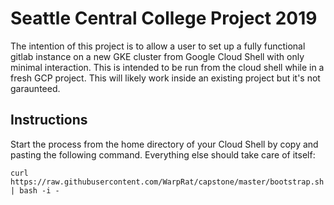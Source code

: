# Seattle Central College Project 2019
The intention of this project is to allow a user to set up a fully functional gitlab instance on a new GKE cluster from Google Cloud Shell with only minimal interaction. This is intended to be run from the cloud shell while in a fresh GCP project. This will likely work inside an existing project but it's not garaunteed.

## Instructions
Start the process from the home directory of your Cloud Shell by copy and pasting the following command. Everything else should take care of itself:

`curl https://raw.githubusercontent.com/WarpRat/capstone/master/bootstrap.sh | bash -i -`

